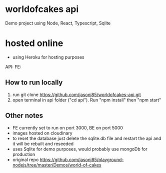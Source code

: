 # worldofcakes api
Demo project using Node, React, Typescript, Sqlite

# hosted online
- using Heroku for hosting purposes

API: 
FE: 

## How to run locally
1. run git clone https://github.com/jasonj85/worldofcakes-api.git
2. open terminal in api folder ("cd api"). Run "npm install" then "npm start"

## Other notes
- FE currently set to run on port 3000, BE on port 5000
- images hosted on cloudinary 
- to reset the database just delete the sqlite.db file and restart the api and it will be rebuilt and reseeded 
- uses Sqlite for demo purposes, would probably use mongoDb for production
- original repo https://github.com/jasonj85/playground-nodejs/tree/master/Demos/world-of-cakes

